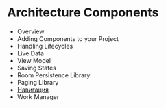 # Architecture Components

-   Overview
-   Adding Components to your Project
-   Handling Lifecycles
-   Live Data
-   View Model
-   Saving States
-   Room Persistence Library
-   Paging Library
-   [Навигация](/navigation/index.md)
-   Work Manager
